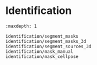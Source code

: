 # Identification

```{toctree}
:maxdepth: 1

identification/segment_masks
identification/segment_masks_3d
identification/segment_sources_3d
identification/mask_manual
identification/mask_cellpose
```
